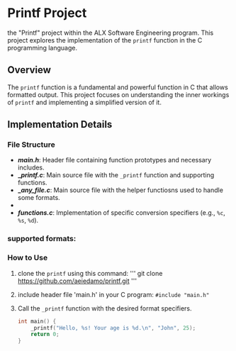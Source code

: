 # Printf Project

the "Printf" project within the ALX Software Engineering program. This project explores the implementation of the `printf` function in the C programming language.

## Overview

The `printf` function is a fundamental and powerful function in C that allows formatted output. This project focuses on understanding the inner workings of `printf` and implementing a simplified version of it.

## Implementation Details

### File Structure

- **_main.h_**: Header file containing function prototypes and necessary includes.
- **__printf.c_**: Main source file with the `_printf` function and supporting functions.
- **__any_file.c_**: Main source file with the helper functiosns used to handle some formats.
- 
- **_functions.c_**: Implementation of specific conversion specifiers (e.g., `%c`, `%s`, `%d`).

### supported formats:


### How to Use

1. clone the `printf` using this command:
 '''
git clone https://github.com/aeiedamo/printf.git 
'''
2.  include header file 'main.h' in your C program: `#include "main.h"`
3. Call the `_printf` function with the desired format specifiers.

   ```c
   int main() {
       _printf("Hello, %s! Your age is %d.\n", "John", 25);
       return 0;
   }
